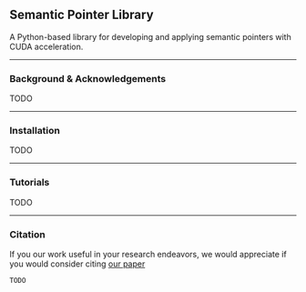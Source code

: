 ## Semantic Pointer Library
A Python-based library for developing and applying semantic pointers with CUDA acceleration.


---

### Background & Acknowledgements

TODO

---

### Installation

TODO

---

### Tutorials

TODO

---

### Citation

If you our work useful in your research endeavors, we would appreciate if you would consider citing [our paper]()
```
TODO
```

